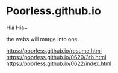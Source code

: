 # Poorless.github.io
Hia Hia~

the webs will marge into one. 

https://poorless.github.io/resume.html
https://poorless.github.io/0620/3th.html
https://poorless.github.io/0622/index.html
